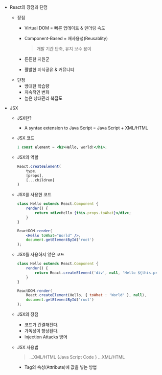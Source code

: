 - React의 장점과 단점
    - 장점
        - Virtual DOM = 빠른 업데이트 & 렌더링 속도
        - Component-Based = 재사용성(Reusablity)
            
             > 개발 기간 단축, 유지 보수 용이
            
        - 든든한 지원군
        - 활발한 지식공유 & 커뮤니티
    - 단점
        - 방대한 학습량
        - 지속적인 변화
        - 높은 상태관리 복잡도


- JSX
    - JSX란?
        - A syntax extension to Java Script = Java Script + XML/HTML
    - JSX 코드
        
        ```jsx
        1 const element = <h1>Hello, world!</h1>;
        ```
        
    - JSX의 역할
        
        ```jsx
        React.createElement(
        	type,
        	[props],
        	[...children]
        )
        ```
        
    - JSX를 사용한 코드
        
        ```jsx
        class Hello extends React.Component {
        	render() {
        		return <div>Hello {this.props.toWhat}</div>;
        	}
        }
        
        ReactDOM.render(
        	<Hello toWhat="World" />,
        	document.getElementById('root')
        );
        ```
        
    - JSX를 사용하지 않은 코드
        
        ```jsx
        class Hello extends React.Component {
        	render() {
        		return React.createElement('div', null, 'Hello ${this.props.toWhat}');
        	}
        }
        
        ReactDOM.render(
        	React.createElement(Hello, { toWhat : 'World' }, null),
        	document.getElementById('root')
        );
        ```
        
    - JSX의 장점
        - 코드가 간결해진다.
        - 가독성이 향상된다.
        - Injection Attacks 방어
    - JSX 사용법
        
        > …XML/HTML {Java Script Code } …XML/HTML
        > 
        - Tag의 속성(Attribute)에 값을 넣는 방법